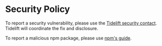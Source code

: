 # Security Policy

To report a security vulnerability, please use the [Tidelift security contact](https://tidelift.com/security). Tidelift will coordinate the fix and disclosure.

To report a malicious npm package, please use [npm's guide](https://docs.npmjs.com/reporting-malware-in-an-npm-package).


